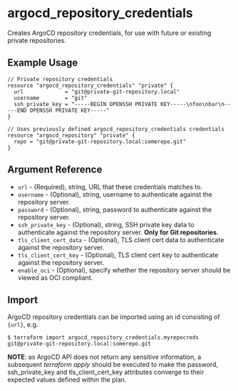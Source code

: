 # argocd_repository_credentials

Creates ArgoCD repository credentials, for use with future or existing private repositories.

## Example Usage

```hcl
// Private repository credentials
resource "argocd_repository_credentials" "private" {
  url             = "git@private-git-repository.local"
  username        = "git"
  ssh_private_key = "-----BEGIN OPENSSH PRIVATE KEY-----\nfoo\nbar\n-----END OPENSSH PRIVATE KEY-----"
}

// Uses previously defined argocd_repository_credentials credentials
resource "argocd_repository" "private" {
  repo = "git@private-git-repository.local:somerepo.git"
}
```

## Argument Reference

* `url` - (Required), string, URL that these credentials matches to.
* `username` - (Optional), string, username to authenticate against the repository server.
* `password` - (Optional), string, password to authenticate against the repository server.
* `ssh_private_key` - (Optional), string, SSH private key data to authenticate against the repository server. **Only for Git repositories**.
* `tls_client_cert_data` - (Optional), TLS client cert data to authenticate against the repository server.
* `tls_client_cert_key` - (Optional), TLS client cert key to authenticate against the repository server.
* `enable_oci` - (Optional), specify whether the repository server should be viewed as OCI compliant.

## Import

ArgoCD repository credentials can be imported using an id consisting of `{url}`, e.g.
```
$ terraform import argocd_repository_credentials.myrepocreds git@private-git-repository.local:somerepo.git
```

**NOTE**: as ArgoCD API does not return any sensitive information, a subsequent _terraform apply_ should be executed to make the password, ssh_private_key and tls_client_cert_key attributes converge to their expected values defined within the plan.